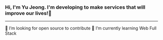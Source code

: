 ### Hi, I'm Yu Jeong. I'm developing to make services that will improve our lives!👋
---------------------------------------------------------------------------------------
 🤔 I’m looking for open source to contribute
 🌱 I’m currently learning Web Full Stack
<!--
**sallydeveloperr/sallydeveloperr** is a ✨ _special_ ✨ repository because its `README.md` (this file) appears on your GitHub profile.

Here are some ideas to get you started:

- 🔭 I’m currently working on ...
- 🌱 I’m currently learning ...
- 👯 I’m looking to collaborate on ...
- 🤔 I’m looking for help with ...
- 💬 Ask me about ...
- 📫 How to reach me: ...
- 😄 Pronouns: ...
- ⚡ Fun fact: ...
-->
